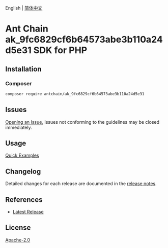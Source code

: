 English | [简体中文](README-CN.md)

# Ant Chain ak_9fc6829cf6b64573abe3b110a24d5e31 SDK for PHP

## Installation

### Composer

```bash
composer require antchain/ak_9fc6829cf6b64573abe3b110a24d5e31
```

## Issues

[Opening an Issue](https://github.com/alipay/antchain-openapi-prod-sdk/issues/new), Issues not conforming to the guidelines may be closed immediately.

## Usage

[Quick Examples](https://github.com/alipay/antchain-openapi-prod-sdk/blob/master/docs/0-Examples-EN.md#quick-examples)

## Changelog

Detailed changes for each release are documented in the [release notes](./ChangeLog.txt).

## References

* [Latest Release](https://github.com/antchain-openapi-sdk-php)

## License

[Apache-2.0](http://www.apache.org/licenses/LICENSE-2.0)
